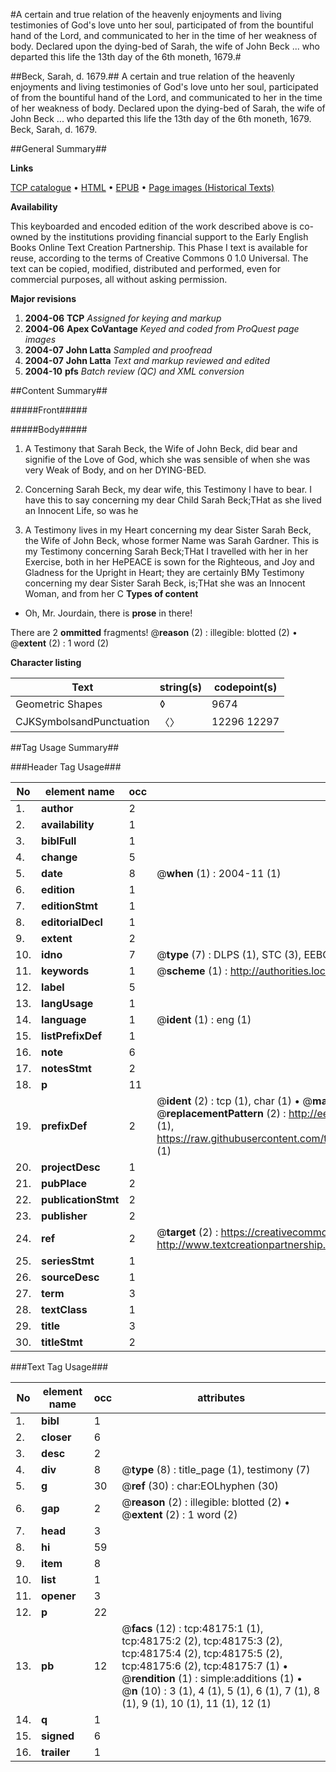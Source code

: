 #A certain and true relation of the heavenly enjoyments and living testimonies of God's love unto her soul, participated of from the bountiful hand of the Lord, and communicated to her in the time of her weakness of body. Declared upon the dying-bed of Sarah, the wife of John Beck ... who departed this life the 13th day of the 6th moneth, 1679.#

##Beck, Sarah, d. 1679.##
A certain and true relation of the heavenly enjoyments and living testimonies of God's love unto her soul, participated of from the bountiful hand of the Lord, and communicated to her in the time of her weakness of body. Declared upon the dying-bed of Sarah, the wife of John Beck ... who departed this life the 13th day of the 6th moneth, 1679.
Beck, Sarah, d. 1679.

##General Summary##

**Links**

[TCP catalogue](http://www.ota.ox.ac.uk/tcp/)  • 
[HTML](http://tei.it.ox.ac.uk/tcp/Texts-HTML/free/A27/A27227.html)  • 
[EPUB](http://tei.it.ox.ac.uk/tcp/Texts-EPUB/free/A27/A27227.epub) • 
[Page images (Historical Texts)](https://data.historicaltexts.jisc.ac.uk/view?pubId=eebo-11687798e&pageId=eebo-11687798e-48175-1)

**Availability**

This keyboarded and encoded edition of the
	       work described above is co-owned by the institutions
	       providing financial support to the Early English Books
	       Online Text Creation Partnership. This Phase I text is
	       available for reuse, according to the terms of Creative
	       Commons 0 1.0 Universal. The text can be copied,
	       modified, distributed and performed, even for
	       commercial purposes, all without asking permission.

**Major revisions**

1. __2004-06__ __TCP__ *Assigned for keying and markup*
1. __2004-06__ __Apex CoVantage__ *Keyed and coded from ProQuest page images*
1. __2004-07__ __John Latta__ *Sampled and proofread*
1. __2004-07__ __John Latta__ *Text and markup reviewed and edited*
1. __2004-10__ __pfs__ *Batch review (QC) and XML conversion*

##Content Summary##

#####Front#####

#####Body#####

1. A Testimony that Sarah Beck, the Wife of John Beck, did bear and signifie of the Love of God, which she was sensible of when she was very Weak of Body, and on her DYING-BED.

1. Concerning Sarah Beck, my dear wife, this Testimony I have to bear.
I have this to say concerning my dear Child Sarah Beck;THat as she lived an Innocent Life, so was he
1. A Testimony lives in my Heart concerning my dear Sister Sarah Beck, the Wife of John Beck, whose former Name was Sarah Gardner.
This is my Testimony concerning Sarah Beck;THat I travelled with her in her Exercise, both in her HePEACE is sown for the Righteous, and Joy and Gladness for the Upright in Heart; they are certainly BMy Testimony concerning my dear Sister Sarah Beck, is;THat she was an Innocent Woman, and from her C
**Types of content**

  * Oh, Mr. Jourdain, there is **prose** in there!

There are 2 **ommitted** fragments! 
 @__reason__ (2) : illegible: blotted (2)  •  @__extent__ (2) : 1 word (2)

**Character listing**


|Text|string(s)|codepoint(s)|
|---|---|---|
|Geometric Shapes|◊|9674|
|CJKSymbolsandPunctuation|〈〉|12296 12297|

##Tag Usage Summary##

###Header Tag Usage###

|No|element name|occ|attributes|
|---|---|---|---|
|1.|__author__|2||
|2.|__availability__|1||
|3.|__biblFull__|1||
|4.|__change__|5||
|5.|__date__|8| @__when__ (1) : 2004-11 (1)|
|6.|__edition__|1||
|7.|__editionStmt__|1||
|8.|__editorialDecl__|1||
|9.|__extent__|2||
|10.|__idno__|7| @__type__ (7) : DLPS (1), STC (3), EEBO-CITATION (1), OCLC (1), VID (1)|
|11.|__keywords__|1| @__scheme__ (1) : http://authorities.loc.gov/ (1)|
|12.|__label__|5||
|13.|__langUsage__|1||
|14.|__language__|1| @__ident__ (1) : eng (1)|
|15.|__listPrefixDef__|1||
|16.|__note__|6||
|17.|__notesStmt__|2||
|18.|__p__|11||
|19.|__prefixDef__|2| @__ident__ (2) : tcp (1), char (1)  •  @__matchPattern__ (2) : ([0-9\-]+):([0-9IVX]+) (1), (.+) (1)  •  @__replacementPattern__ (2) : http://eebo.chadwyck.com/downloadtiff?vid=$1&page=$2 (1), https://raw.githubusercontent.com/textcreationpartnership/Texts/master/tcpchars.xml#$1 (1)|
|20.|__projectDesc__|1||
|21.|__pubPlace__|2||
|22.|__publicationStmt__|2||
|23.|__publisher__|2||
|24.|__ref__|2| @__target__ (2) : https://creativecommons.org/publicdomain/zero/1.0/ (1), http://www.textcreationpartnership.org/docs/. (1)|
|25.|__seriesStmt__|1||
|26.|__sourceDesc__|1||
|27.|__term__|3||
|28.|__textClass__|1||
|29.|__title__|3||
|30.|__titleStmt__|2||


###Text Tag Usage###

|No|element name|occ|attributes|
|---|---|---|---|
|1.|__bibl__|1||
|2.|__closer__|6||
|3.|__desc__|2||
|4.|__div__|8| @__type__ (8) : title_page (1), testimony (7)|
|5.|__g__|30| @__ref__ (30) : char:EOLhyphen (30)|
|6.|__gap__|2| @__reason__ (2) : illegible: blotted (2)  •  @__extent__ (2) : 1 word (2)|
|7.|__head__|3||
|8.|__hi__|59||
|9.|__item__|8||
|10.|__list__|1||
|11.|__opener__|3||
|12.|__p__|22||
|13.|__pb__|12| @__facs__ (12) : tcp:48175:1 (1), tcp:48175:2 (2), tcp:48175:3 (2), tcp:48175:4 (2), tcp:48175:5 (2), tcp:48175:6 (2), tcp:48175:7 (1)  •  @__rendition__ (1) : simple:additions (1)  •  @__n__ (10) : 3 (1), 4 (1), 5 (1), 6 (1), 7 (1), 8 (1), 9 (1), 10 (1), 11 (1), 12 (1)|
|14.|__q__|1||
|15.|__signed__|6||
|16.|__trailer__|1||
